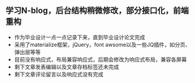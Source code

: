 学习N-blog，后台结构稍微修改，部分接口化，前端重构
----
* 作为毕业设计一点一点记录下来，直到毕业设计论文完成
* 采用了materialize框架，jQuery，font awsome以及一些JQ插件，如分页、弹出层等等
* 目前没有响应式，布局兼容响应式，后期会修改为响应式布局，兼容各屏幕
* 剩下文章发表编辑以及文章存档标签还未完成
* 剩下文章评论留言以及响应式没有完成

